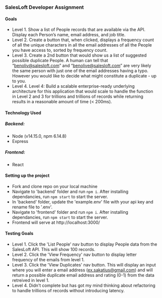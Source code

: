 ### SalesLoft Developer Assignment

#### Goals
- Level 1. Show a list of People records that are available via the API.  Display each Person’s name, email address, and job title.
- Level 2. Create a button that, when clicked, displays a frequency count of all the unique characters in all the email addresses of all the People you have access to, sorted by frequency count.
- Level 3. Create a 2nd button that would show us a list of suggested possible duplicate People.  A human can tell that “benoliv@salesloft.com” and “benolive@salesloft.com” are very likely the same person with just one of the email addresses having a typo.  However you would like to decide what might constitute a duplicate - up to you.
- Level 4. Level 4: Build a scalable enterprise-ready underlying architecture for this application that would scale to handle the function in Level 2 and 3 for trillions and trillions of records while returning results in a reasonable amount of time (< 200ms).


#### Technology Used
 ##### Backend:
  - Node (v14.15.0, npm 6.14.8)
  - Express
  
 ##### Frontend:
  - React
  
#### Setting up the project
  - Fork and clone repo on your local machine
  - Navigate to 'backend' folder and run `npm i`. After installing dependancies, run `npm start` to start the server.
  - In 'backend' folder, update the 'example.env' file with your api key and rename file to '.env'.
  - Navigate to 'frontend' folder and run `npm i`. After installing dependancies, run `npm start` to start the server.
  - Frontend will serve at http://localhost:3000/

#### Testing Goals
- Level 1. Click the 'List People' nav button to display People data from the SalesLoft API. This will show 100 records.
- Level 2. Click the 'View Frequency' nav button to display letter frequency of the emails from level 1.
- Level 3. Click the 'View Duplicates' nav button. This will display an input where you will enter a email address (ex.sakatius@gmail.com) and will return a possible duplicate email address and rating (0-1) from the data retreived in level 1.
- Level 4. Didn't complete but has got my mind thinking about refactoring to handle trillions of records without introducing latency.
